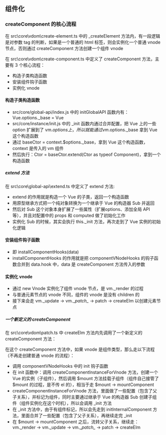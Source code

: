 ## 组件化

### createComponent 的核心流程

在 src\core\vdom\create-element.ts 中的 _createElement 方法内，有一段逻辑是对参数 tag 的判断，如果是一个普通的 html 标签，则会实例化一个普通 vnode 节点，否则通过 createComponent 方法创建一个组件 vnode 

在 src\core\vdom\create-component.ts 中定义了 createComponent 方法，主要有 3 个核心流程：

- 构造子类构造函数
- 安装组件钩子函数
- 实例化 vnode

#### 构造子类构造函数

- src/core/global-api/index.js 中的 initGlobalAPI 函数内有：Vue.options._base = Vue
- src/core/instance/init.js 中的 _init 函数内通过合并配置，把 Vue 上的一些 option 扩展到了 vm.$options 上，所以就能通过 vm.$options._base 拿到 Vue 这个构造函数
- 通过 baseCtor = context.$options._base，拿到 Vue 这个构造函数，context 是传入的 vm 组件
- 然后执行：Ctor = baseCtor.extend(Ctor as typeof Component)，拿到一个构造函数

##### extend 方法

在 src\core\global-api\extend.ts 中定义了 extend 方法:

- extend 的作用就是构造一个 Vue 的子类，返回一个构造函数
- 用原型继承方式把一个纯对象转换为一个继承于 Vue 的构造器 Sub 并返回
- 然后对 Sub 这个对象本身扩展了一些属性（扩展options、添加全局 API 等），并且对配置中的 props 和 computed 做了初始化工作
- 实例化 Sub 的时候，其实会执行 this._init 方法，再次走到了 Vue 实例的初始化逻辑

#### 安装组件钩子函数

- 即 installComponentHooks(data)
- installComponentHooks 的作用就是把 componentVNodeHooks 的钩子函数合并到 data.hook 中，data 是 createComponent 方法传入的参数

#### 实例化 vnode

- 通过 new Vnode 实例化了组件 vnode 节点，是 vm._render 的过程 
- 与普通元素节点的 vnode 不同，组件的 vnode 是没有 children 的
- 接下来会走 vm._update -> vm.\__patch\__ -> patch -> createElm 以创建元素节点

##### 一个新定义的 createComponent 

在 src\core\vdom\patch.ts 中 createElm 方法内先调用了一个新定义的 createComponent 方法：

在这个 createComponent 方法中，如果 vnode 是组件类型，那么走以下流程（不再走创建普通 vnode 的流程）：

- 调用 componentVNodeHooks 中的 init 钩子函数
- 在 init 函数中：调用 createComponentInstanceForVnode 方法，创建一个 Vue 的实例（子组件），然后调用 $mount 方法挂载子组件（组件自己接管了 $mount 的过程，是不传 el 的），相当于走 $mount -> mountComponent 
- createComponentInstanceForVnode 方法，里面做了一些配置（包含了父子关系），并标记为组件，同时主要通过继承于 Vue 的构造器 Sub 创建子组件（组件实例化在这个时机），所以会调用 _init 方法
- 在 _init 方法中，由于有组件标记，所以会先走到 initInternalComponent 方法，里面合并了一些配置（包含了父子关系），再继续走完 _init
- 在 $mount -> mountComponent 之后，流转父子关系，继续走： vm._render -> vm._update -> vm.\__patch\__ -> patch -> createElm







